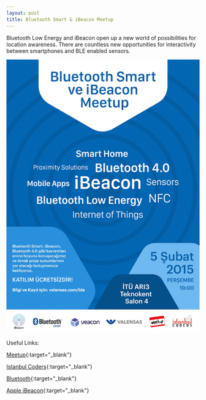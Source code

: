 ```yaml
---
layout: post
title: Bluetooth Smart & iBeacon Meetup
---
```

Bluetooth Low Energy and iBeacon open up a new world of possibilities for location awareness. There are countless new opportunities for interactivity between smartphones and BLE enabled sensors. 

![image](https://raw.githubusercontent.com/Valensas/veacon.com/gh-pages/blog_images/BLE_Poster.jpg)

Useful Links:

[Meetup](http://www.meetup.com/Istanbul-Hackers/events/216633912){:target="_blank"}

[Istanbul Coders](http://www.istanbulcoders.org){:target="_blank"}

[Bluetooth](http://www.bluetooth.com){:target="_blank"}

[Apple iBeacon](http://developer.apple.com/ibeacon/){:target="_blank"}






